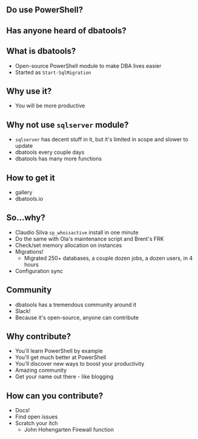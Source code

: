 ## Do use PowerShell?
## Has anyone heard of dbatools?
## What is dbatools?
* Open-source PowerShell module to make DBA lives easier
* Started as `Start-SqlMigration`

## Why use it?
* You will be more productive

## Why not use `sqlserver` module?
* `sqlserver` has decent stuff in it, but it's limited in scope and slower to update
* dbatools every couple days
* dbatools has many more functions

## How to get it
* gallery
* dbatools.io

## So...why?
* Claudio Silva `sp_whoisactive` install in one minute
* Do the same with Ola's maintenance script and Brent's FRK
* Check/set memory allocation on instances
* Migrations!
  * Migrated 250+ databases, a couple dozen jobs, a dozen users, in 4 hours
* Configuration sync

## Community
* dbatools has a tremendous community around it
* Slack!
* Because it's open-source, anyone can contribute

## Why contribute?
* You'll learn PowerShell by example
* You'll get much better at PowerShell
* You'll discover new ways to boost your productivity
* Amazing community
* Get your name out there - like blogging

## How can you contribute?
* Docs!
* Find open issues
* Scratch your itch
  * John Hohengarten Firewall function
